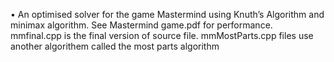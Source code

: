 •	An optimised solver for the game Mastermind using Knuth’s Algorithm and minimax algorithm. See Mastermind game.pdf for performance. 
mmfinal.cpp is the final version of source file. mmMostParts.cpp files use another algorithem called the most parts algorithm
